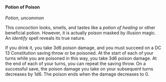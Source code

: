 #### Potion of Poison

*Potion, uncommon*

This concoction looks, smells, and tastes like a *potion of healing* or other beneficial potion. However, it is actually poison masked by illusion magic. An *identify* spell reveals its true nature.

If you drink it, you take 3d6 poison damage, and you must succeed on a DC 13 Constitution saving throw or be poisoned. At the start of each of your turns while you are poisoned in this way, you take 3d6 poison damage. At the end of each of your turns, you can repeat the saving throw. On a successful save, the poison damage you take on your subsequent turns decreases by 1d6. The poison ends when the damage decreases to 0.
